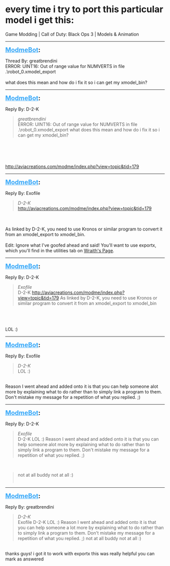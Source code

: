 # every time i try to port this particular model i get this:
Game Modding | Call of Duty: Black Ops 3 | Models & Animation

---
<strong style="font-size: 1.4em;"><span style="text-decoration: underline;text-decoration-color: #34a7f9;"><span style="color:#34a7f9;">ModmeBot</span></span>:</strong>

<p>Thread By: greatbrendini<br />ERROR: UINT16: Out of range value for NUMVERTS in file .\robot_0.xmodel_export<br /> <br />what does this mean and how do i fix it so i can get my xmodel_bin?</p>

---
<strong style="font-size: 1.4em;"><span style="text-decoration: underline;text-decoration-color: #34a7f9;"><span style="color:#34a7f9;">ModmeBot</span></span>:</strong>

<p>Reply By: D-2-K<br /><blockquote><em>greatbrendini</em><br />ERROR: UINT16: Out of range value for NUMVERTS in file .\robot_0.xmodel_export   what does this mean and how do i fix it so i can get my xmodel_bin?</blockquote><br /> <br /> <br /> <br /><a href="http://aviacreations.com/modme/index.php?view=topic&tid=179">http://aviacreations.com/modme/index.php?view=topic&amp;tid=179</a></p>

---
<strong style="font-size: 1.4em;"><span style="text-decoration: underline;text-decoration-color: #34a7f9;"><span style="color:#34a7f9;">ModmeBot</span></span>:</strong>

<p>Reply By: Exofile<br /><blockquote><em>D-2-K</em><br /> <a href="http://aviacreations.com/modme/index.php?view=topic&tid=179">http://aviacreations.com/modme/index.php?view=topic&amp;tid=179</a>  </blockquote><br /> <br />As linked by D-2-K, you need to use Kronos or similar program to convert it from an xmodel_export to xmodel_bin.<br /> <br />Edit: Ignore what I&#39;ve goofed ahead and said! You&#39;ll want to use exportx, which you&#39;ll find in the utilities tab on <a href="http://aviacreations.com/wraith/">Wraith&#39;s Page</a>.</p>

---
<strong style="font-size: 1.4em;"><span style="text-decoration: underline;text-decoration-color: #34a7f9;"><span style="color:#34a7f9;">ModmeBot</span></span>:</strong>

<p>Reply By: D-2-K<br /><blockquote><em>Exofile</em><br />D-2-K  <a href="http://aviacreations.com/modme/index.php?view=topic&tid=179">http://aviacreations.com/modme/index.php?view=topic&amp;tid=179</a>     As linked by D-2-K, you need to use Kronos or similar program to convert it from an xmodel_export to xmodel_bin</blockquote><br /> <br /> <br />LOL :)</p>

---
<strong style="font-size: 1.4em;"><span style="text-decoration: underline;text-decoration-color: #34a7f9;"><span style="color:#34a7f9;">ModmeBot</span></span>:</strong>

<p>Reply By: Exofile<br /><blockquote><em>D-2-K</em><br />    LOL :)</blockquote><br /> Reason I went ahead and added onto it is that you can help someone alot more by explaining what to do rather than to simply link a program to them. Don&#39;t mistake my message for a repetition of what you replied. ;)</p>

---
<strong style="font-size: 1.4em;"><span style="text-decoration: underline;text-decoration-color: #34a7f9;"><span style="color:#34a7f9;">ModmeBot</span></span>:</strong>

<p>Reply By: D-2-K<br /><blockquote><em>Exofile</em><br />D-2-K     LOL :)  Reason I went ahead and added onto it is that you can help someone alot more by explaining what to do rather than to simply link a program to them. Don&#39;t mistake my message for a repetition of what you replied. ;)</blockquote><br /><blockquote>not at all buddy not at all :)<br /><br /></blockquote></p>

---
<strong style="font-size: 1.4em;"><span style="text-decoration: underline;text-decoration-color: #34a7f9;"><span style="color:#34a7f9;">ModmeBot</span></span>:</strong>

<p>Reply By: greatbrendini<br /><blockquote><em>D-2-K</em><br />Exofile D-2-K     LOL :)  Reason I went ahead and added onto it is that you can help someone a lot more by explaining what to do rather than to simply link a program to them. Don&#39;t mistake my message for a repetition of what you replied. ;) not at all buddy not at all :)  </blockquote><br />thanks guys! i got it to work with exportx this was really helpful you can mark as answered</p>
